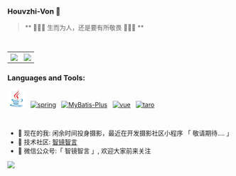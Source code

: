 ### Houvzhi-Von 👋

> ** 🚀🚀🚀  生而为人，还是要有所敬畏 🚀🚀🚀 **
<br/>
<table>
  <tr>
    <td align="center" style="padding=0;width=50%;">
      <img align="center" style="padding=0;" src="https://github-readme-stats.vercel.app/api/?username=Houvzhi-Von&show_icons=true&hide_border=true&icon_color=C9F9D9&hide_title=true&count_private=true&theme=vue-dark" />
    <td align="center" style="padding=0;width=70%;">
      <img align="center" style="padding=0;" src="https://github-readme-stats.quantumlytangled.vercel.app/api/top-langs/?username=Houvzhi-Von&layout=compact&show_icons=true&hide_border=true&icon_color=f0f0f000&count_private=true&theme=vue-dark" />
    </td>
  </tr>
</table>

<h3 align="left">Languages and Tools:</h3>
<p align="left"> 
  <a href="https://www.java.com" target="_blank"> <img src="https://raw.githubusercontent.com/devicons/devicon/master/icons/java/java-original.svg" alt="java" width="40" height="40"/></a>&nbsp;&nbsp;
  <a href="https://spring.io/" target="_blank"> <img src="https://www.vectorlogo.zone/logos/springio/springio-icon.svg" alt="spring" width="40" height="40"/></a>&nbsp;&nbsp;
  <a href="https://baomidou.com/" target="_blank"> <img src="https://baomidou.com/img/logo.svg" alt="MyBatis-Plus" width="46" height="40"/></a>&nbsp;&nbsp;
  <a href="https://cn.vuejs.org/" target="_blank"> <img src="https://cn.vuejs.org/images/logo.svg" alt="vue" width="40" height="40"/></a>&nbsp;&nbsp;
  <a href="https://taro-docs.jd.com/taro/docs" target="_blank"> <img src="https://img20.360buyimg.com/ling/jfs/t1/20876/36/12835/3043/5c9c2929Ed18cfb11/15b1c03ec830ab8e.png" alt="taro" width="100" height="40"/></a>
</p>
<br/>

- 🌱 现在的我: 闲余时间投身摄影，最近在开发摄影社区小程序 「 敬请期待.... 」
- 🧩 技术社区: [智镜智言](https://houvzhi-von.github.io)
- 💬 微信公众号:「 智镜智言 」, 欢迎大家前来关注
<img src="http://blog.osnooker.com/uploads/weixin_1.jpg"/>
